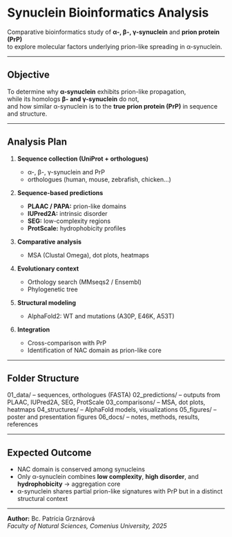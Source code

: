 # Synuclein Bioinformatics Analysis

Comparative bioinformatics study of **α-, β-, γ-synuclein** and **prion protein (PrP)**  
to explore molecular factors underlying prion-like spreading in α-synuclein.

---

## Objective
To determine why **α-synuclein** exhibits prion-like propagation,  
while its homologs **β- and γ-synuclein** do not,  
and how similar α-synuclein is to the **true prion protein (PrP)** in sequence and structure.

---

## Analysis Plan

1. **Sequence collection (UniProt + orthologues)**  
   - α-, β-, γ-synuclein and PrP  
   - orthologues (human, mouse, zebrafish, chicken…)

2. **Sequence-based predictions**  
   - **PLAAC / PAPA:** prion-like domains  
   - **IUPred2A:** intrinsic disorder  
   - **SEG:** low-complexity regions  
   - **ProtScale:** hydrophobicity profiles

3. **Comparative analysis**  
   - MSA (Clustal Omega), dot plots, heatmaps

4. **Evolutionary context**  
   - Orthology search (MMseqs2 / Ensembl)  
   - Phylogenetic tree

5. **Structural modeling**  
   - AlphaFold2: WT and mutations (A30P, E46K, A53T)

6. **Integration**  
   - Cross-comparison with PrP  
   - Identification of NAC domain as prion-like core

---

## Folder Structure
01_data/ – sequences, orthologues (FASTA)
02_predictions/ – outputs from PLAAC, IUPred2A, SEG, ProtScale
03_comparisons/ – MSA, dot plots, heatmaps
04_structures/ – AlphaFold models, visualizations
05_figures/ – poster and presentation figures
06_docs/ – notes, methods, results, references


---

## Expected Outcome
- NAC domain is conserved among synucleins  
- Only α-synuclein combines **low complexity**, **high disorder**, and **hydrophobicity** → aggregation core  
- α-synuclein shares partial prion-like signatures with PrP but in a distinct structural context

---

**Author:** Bc. Patrícia Grznárová  
*Faculty of Natural Sciences, Comenius University, 2025*

